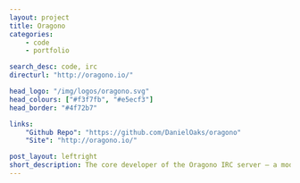 ```yaml
---
layout: project
title: Oragono
categories:
    - code
    - portfolio

search_desc: code, irc
directurl: "http://oragono.io/"

head_logo: "/img/logos/oragono.svg"
head_colours: ["#f3f7fb", "#e5ecf3"]
head_border: "#4f72b7"

links:
    "Github Repo": "https://github.com/DanielOaks/oragono"
    "Site": "http://oragono.io/"

post_layout: leftright
short_description: The core developer of the Oragono IRC server – a modern IRC server written in Go, developed around specifications.
---
```

